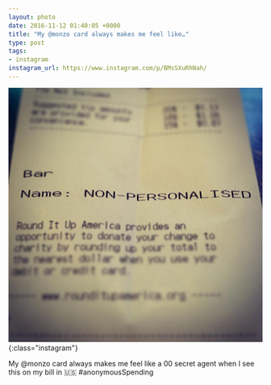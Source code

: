 ```yaml
---
layout: photo
date: 2016-11-12 01:40:05 +0000
title: "My @monzo card always makes me feel like…"
type: post
tags:
- instagram
instagram_url: https://www.instagram.com/p/BMsSXuRhNah/
---
```


![Instagram - BMsSXuRhNah](/img/BMsSXuRhNah.jpg){:class="instagram"}

My @monzo card always makes me feel like a 00 secret agent when I see this on my bill in 🇺🇸 #anonymousSpending
